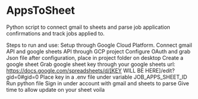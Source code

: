 # AppsToSheet

Python script to connect gmail to sheets and parse job application confirmations and track jobs applied to.

Steps to run and use:
Setup through Google Cloud Platform.
  Connect gmail API and google sheets API through GCP project
  Configure OAuth and grab Json file after configuration, place in project folder on desktop
  Create a google sheet
  Grab google sheet key through your google sheets url: https://docs.google.com/spreadsheets/d/[KEY WILL BE HERE]/edit?gid=0#gid=0
  Place key in a .env file under variable JOB_APPS_SHEET_ID
  Run python file
  Sign in under account with gmail and sheets to parse
  Give time to allow update on your sheet
  voila
